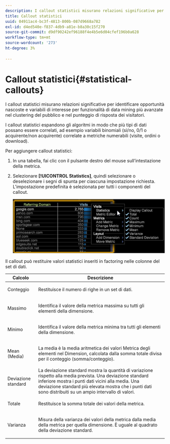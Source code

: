```yaml
---
description: I callout statistici misurano relazioni significative per identificare opportunità nascoste e variabili di interesse per funzionalità di data mining più avanzate nel clustering del pubblico e nel punteggio di risposta dei visitatori.
title: Callout statistici
uuid: 04911ac4-bc3f-4813-800b-087d9668a782
exl-id: d4ed540e-f837-4db9-a81e-b8a30c15f270
source-git-commit: d9df90242ef96188f4e4b5e6d04cfef196b0a628
workflow-type: tm+mt
source-wordcount: '273'
ht-degree: 3%

---
```


# Callout statistici{#statistical-callouts}

I callout statistici misurano relazioni significative per identificare opportunità nascoste e variabili di interesse per funzionalità di data mining più avanzate nel clustering del pubblico e nel punteggio di risposta dei visitatori.

I callout statistici espandono gli algoritmi in modo che più tipi di dati possano essere correlati, ad esempio variabili binomiali (sì/no, 0/1 o acquirente/non acquirente) correlate a metriche numerabili (visite, ordini o download).

Per aggiungere callout statistici:

1. In una tabella, fai clic con il pulsante destro del mouse sull’intestazione della metrica.
1. Selezionare **[!UICONTROL Statistics]**, quindi selezionare o deselezionare i segni di spunta per ciascuna impostazione richiesta. L&#39;impostazione predefinita è selezionata per tutti i componenti del callout.

   ![](assets/statistical_callouts.png)

Il callout può restituire valori statistici inseriti in factoring nelle colonne del set di dati.

<table id="table_B2A4F9D5938D4756A81ACF6F4D77E63D">
 <thead>
  <tr>
   <th colname="col1" class="entry"> Calcolo </th>
   <th colname="col2" class="entry"> Descrizione </th>
  </tr>
 </thead>
 <tbody>
  <tr>
   <td colname="col1"> Conteggio </td>
   <td colname="col2"><p>Restituisce il numero di righe in un set di dati. </p></td>
  </tr>
  <tr>
   <td colname="col1"> Massimo </td>
   <td colname="col2"><p> Identifica il valore della metrica massima su tutti gli elementi della dimensione. </p></td>
  </tr>
  <tr>
   <td colname="col1"> Minimo </td>
   <td colname="col2"><p> Identifica il valore della metrica minima tra tutti gli elementi della dimensione. </p></td>
  </tr>
  <tr>
   <td colname="col1"> Mean (Media) </td>
   <td colname="col2"><p> La media è la media aritmetica dei valori Metrica degli elementi nel Dimension, calcolata dalla somma totale divisa per il conteggio (somma/conteggio). </p></td>
  </tr>
  <tr>
   <td colname="col1"> Deviazione standard </td>
   <td colname="col2"> La deviazione standard mostra la quantità di variazione rispetto alla media prevista. Una deviazione standard inferiore mostra i punti dati vicini alla media. Una deviazione standard più elevata mostra che i punti dati sono distribuiti su un ampio intervallo di valori. </td>
  </tr>
  <tr>
   <td colname="col1"> Totale </td>
   <td colname="col2"><p> Restituisce la somma totale dei valori della metrica. </p></td>
  </tr>
  <tr>
   <td colname="col1"> Varianza </td>
   <td colname="col2"><p> Misura della varianza dei valori della metrica dalla media della metrica per quella dimensione. È uguale al quadrato della deviazione standard. </p></td>
  </tr>
 </tbody>
</table>

